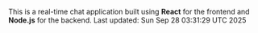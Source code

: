 This is a real-time chat application built using **React** for the frontend and **Node.js** for the backend.
Last updated: Sun Sep 28 03:31:29 UTC 2025

